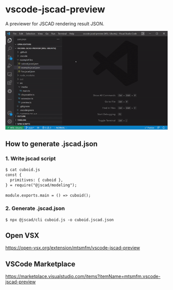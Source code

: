 # vscode-jscad-preview

A previewer for JSCAD rendering result JSON.

![](https://raw.githubusercontent.com/mtsmfm/vscode-jscad-preview/main/demo/demo.gif)

## How to generate .jscad.json

### 1. Write jscad script

```
$ cat cuboid.js
const {
  primitives: { cuboid },
} = require("@jscad/modeling");

module.exports.main = () => cuboid();
```

### 2. Generate .jscad.json

```
$ npx @jscad/cli cuboid.js -o cuboid.jscad.json
```

## Open VSX

https://open-vsx.org/extension/mtsmfm/vscode-jscad-preview

## VSCode Marketplace

https://marketplace.visualstudio.com/items?itemName=mtsmfm.vscode-jscad-preview
